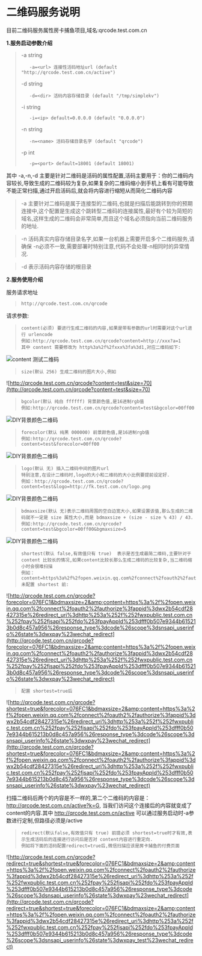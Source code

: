# 二维码服务说明 #
目前二维码服务属性房卡捕鱼项目,域名:qrcode.test.com.cn

**1.服务启动参数介绍**
>  -a string
>  
>        -a=<url> 连接性活码地址url (default "http://qrcode.test.com.cn/active")
>
>  -d string
>  
>        -d=<dir> 活码内容存储目录 (default "/tmp/simplekv")
>  -i string
>  
>        -i=<ip> default=0.0.0.0 (default "0.0.0.0")
>  -n string
>  
>        -n=<name> 活码存储目录名字 (default "qrcode")
>  -p int
>  
>        -p=<port> default=18001 (default 18001)

其中 -a,-n,-d 主要是针对二维码是活码的属性配置,活码主要用于：你的二维码内容较长,导致生成的二维码较为复杂,如果复杂的二维码缩小到手机上看有可能导致不能正常扫描,通过开启活码后,就会将内容进行缩短从而简化二维码内容

>-a 主要针对二维码是属于连接型的二维码,也就是扫描后能跳转到你的预期连接中,这个配置是生成这个跳转型二维码的连接属性,最好有个较为简短的域名,这样生成的二维码会非常简单,而且这个域名必须指向当前二维码服务的地址.

>-n 活码真实内容存储目录名字,如果一台机器上需要开启多个二维码服务,请确保 -n必须不一致,需要部署时特别注意,代码不会处理-n相同时的异常情况.

>-d 表示活码内容存储的根目录

**2.服务使用介绍**

服务请求地址
>     http://qrcode.test.com.cn/qrcode

请求参数:
>     content(必须) 要进行生成二维码的内容,如果是带有参数的url时需要对这个url进行 urlencode
>     例如:http://qrcode.test.com.cn/qrcode?content=http://xxx?a=1
>     其中 content 需要修改为 http%3a%2f%2fxxx%3fa%3d1,对应二维码如下:
![content 测试二维码](http://qrcode.test.com.cn/qrcode?content=http%3a%2f%2fxxx%3fa%3d1)

>     size(默认 256) 生成二维码的图片大小,例如
![http://qrcode.test.com.cn/qrcode?content=test&size=70](http://qrcode.test.com.cn/qrcode?content=test&size=70)    
 
>     bgcolor(默认 纯白 ffffff) 背景颜色值,是16进制rgb值
>     例如:http://qrcode.test.com.cn/qrcode?content=test&bgcolor=00ff00

![DIY背景颜色二维码](http://qrcode.test.com.cn/qrcode?content=test&bgcolor=00ff00)

>     forecolor(默认 纯黑 000000) 前景颜色值,是16进制rgb值
>     例如:http://qrcode.test.com.cn/qrcode?content=test&forecolor=00ff00

![DIY背景颜色二维码](http://qrcode.test.com.cn/qrcode?content=test&forecolor=00ff00)

>     logo(默认 无) 插入二维码中间的图片url
>     特别注意,在设计二维码时,logo的大小和二维码的大小比例要提前设定好.
>     例如：http://qrcode.test.com.cn/qrcode?content=test&logo=http://fk.test.com.cn/logo.png

![DIY背景颜色二维码](http://qrcode.test.com.cn/qrcode?content=test&logo=http://fk.test.com.cn/logo.png)

>     bdmaxsize(默认 无)表示二维码周围的空白边宽大小,如果设置该值,那么生成的二维码就不一定是 size 属性大小,而是 bdmaxsize + (size - size % 43) / 43.
>     例如:http://qrcode.test.com.cn/qrcode?content=test&bgcolor=00ff00&bgmaxsize=5

![DIY背景颜色二维码](http://qrcode.test.com.cn/qrcode?content=test&bgcolor=00ffff&bdmaxsize=3)

>     shortest(默认 false,有效值只有 true)  表示是否生成最简二维码,主要针对于 content 比较长的情况,如果content比较长那么生成二维码的比较复杂,当二维码缩小时会很难扫描
>     例如：content=https%3a%2f%2fopen.weixin.qq.com%2fconnect%2foauth2%2fauthorize%3fappid%3dwx2b54cdf28427315e%26redirect_uri%3dhttp%253a%252f%252fwxpublic.test.com.cn%252fpay%252fjsapi%252fdo%253fpayAppId%253dfff0b507e9344b615213b0d8c457a956%26response_type%3dcode%26scope%3dsnsapi_userinfo%26state%3dwxpay%23wechat_redirect
>     未配置 shortest 前:
![http://qrcode.test.com.cn/qrcode?forecolor=076FC1&bdmaxsize=2&amp;content=https%3a%2f%2fopen.weixin.qq.com%2fconnect%2foauth2%2fauthorize%3fappid%3dwx2b54cdf28427315e%26redirect_uri%3dhttp%253a%252f%252fwxpublic.test.com.cn%252fpay%252fjsapi%252fdo%253fpayAppId%253dfff0b507e9344b615213b0d8c457a956%26response_type%3dcode%26scope%3dsnsapi_userinfo%26state%3dwxpay%23wechat_redirect](http://qrcode.test.com.cn/qrcode?forecolor=076FC1&bdmaxsize=2&amp;content=https%3a%2f%2fopen.weixin.qq.com%2fconnect%2foauth2%2fauthorize%3fappid%3dwx2b54cdf28427315e%26redirect_uri%3dhttp%253a%252f%252fwxpublic.test.com.cn%252fpay%252fjsapi%252fdo%253fpayAppId%253dfff0b507e9344b615213b0d8c457a956%26response_type%3dcode%26scope%3dsnsapi_userinfo%26state%3dwxpay%23wechat_redirect)

>     配置 shortest=true后
![http://qrcode.test.com.cn/qrcode?shortest=true&forecolor=076FC1&bdmaxsize=2&amp;content=https%3a%2f%2fopen.weixin.qq.com%2fconnect%2foauth2%2fauthorize%3fappid%3dwx2b54cdf28427315e%26redirect_uri%3dhttp%253a%252f%252fwxpublic.test.com.cn%252fpay%252fjsapi%252fdo%253fpayAppId%253dfff0b507e9344b615213b0d8c457a956%26response_type%3dcode%26scope%3dsnsapi_userinfo%26state%3dwxpay%23wechat_redirect](http://qrcode.test.com.cn/qrcode?shortest=true&forecolor=076FC1&bdmaxsize=2&amp;content=https%3a%2f%2fopen.weixin.qq.com%2fconnect%2foauth2%2fauthorize%3fappid%3dwx2b54cdf28427315e%26redirect_uri%3dhttp%253a%252f%252fwxpublic.test.com.cn%252fpay%252fjsapi%252fdo%253fpayAppId%253dfff0b507e9344b615213b0d8c457a956%26response_type%3dcode%26scope%3dsnsapi_userinfo%26state%3dwxpay%23wechat_redirect)

扫描二维码后两个的内容是不一样的,第二个二维码的内容是：http://qrcode.test.com.cn/active?k=G, 当我们访问这个连接后的内容就变成了 content的内容.其中 http://qrcode.test.com.cn/active 可以通过服务启动时-a参数进行定制,但路径必须是/active

>     redirect(默认false,有效值只有 true) 前提必须 shortest=true时才有效,表示生成活码后的连接进行访问后是否对 content内容进行重定向.
>     例如将下面的活码配置redirect=true后,微信扫描应该是房卡捕鱼的付费页面

![http://qrcode.test.com.cn/qrcode?redirect=true&shortest=true&forecolor=076FC1&bdmaxsize=2&amp;content=https%3a%2f%2fopen.weixin.qq.com%2fconnect%2foauth2%2fauthorize%3fappid%3dwx2b54cdf28427315e%26redirect_uri%3dhttp%253a%252f%252fwxpublic.test.com.cn%252fpay%252fjsapi%252fdo%253fpayAppId%253dfff0b507e9344b615213b0d8c457a956%26response_type%3dcode%26scope%3dsnsapi_userinfo%26state%3dwxpay%23wechat_redirect](http://qrcode.test.com.cn/qrcode?redirect=true&shortest=true&forecolor=076FC1&bdmaxsize=2&amp;content=https%3a%2f%2fopen.weixin.qq.com%2fconnect%2foauth2%2fauthorize%3fappid%3dwx2b54cdf28427315e%26redirect_uri%3dhttp%253a%252f%252fwxpublic.test.com.cn%252fpay%252fjsapi%252fdo%253fpayAppId%253dfff0b507e9344b615213b0d8c457a956%26response_type%3dcode%26scope%3dsnsapi_userinfo%26state%3dwxpay_test%23wechat_redirect)



